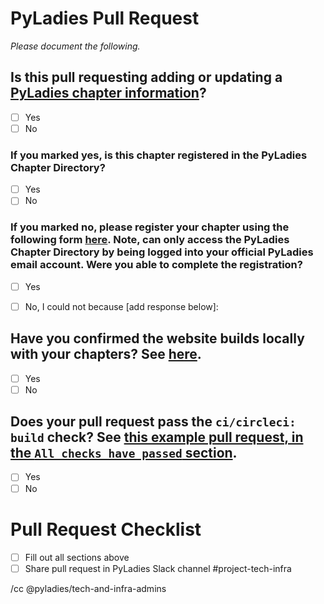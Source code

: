 <!--
Please document the following for your pull request.
-->

# PyLadies Pull Request
_Please document the following._ 

## Is this pull requesting adding or updating a [PyLadies chapter information](https://github.com/pyladies/pyladies#to-add-a-new-pyladies-location)? 
<!--
Example of response:

Mark which one is correct.
-->

- [ ] Yes
- [ ] No

### If you marked yes, is this chapter registered in the PyLadies Chapter Directory?
<!--
Example of response:

Mark which one is correct.
-->

- [ ] Yes
- [ ] No

### If you marked no, please register your chapter using the following form [here](https://forms.gle/LYT6TzjgJ437Y4mr8). Note, can only access the PyLadies Chapter Directory by being logged into your official PyLadies email account. Were you able to complete the registration?
<!--
Example of response:

Mark which one is correct. If `No` please detail why you cannot complete the registration.
-->

- [ ] Yes
- [ ] No, I could not because [add response below]:


## Have you confirmed the website builds locally with your chapters? See [here](https://github.com/pyladies/pyladies#run-the-site-locally).
<!--
Example of response:

Mark which one is correct. Include a screen shot confirming the website builds with your changes.
-->

- [ ] Yes
- [ ] No

## Does your pull request pass the `ci/circleci: build` check? See [this example pull request, in the `All checks have passed` section](https://github.com/pyladies/pyladies/pull/461).
<!--
Example of response:

Mark which one is correct. 
-->

- [ ] Yes
- [ ] No

# Pull Request Checklist

- [ ] Fill out all sections above
- [ ] Share pull request in PyLadies Slack channel #project-tech-infra

/cc @pyladies/tech-and-infra-admins
<!--
Add any other team you think should be subscribed to this issue

/cc your team
-->